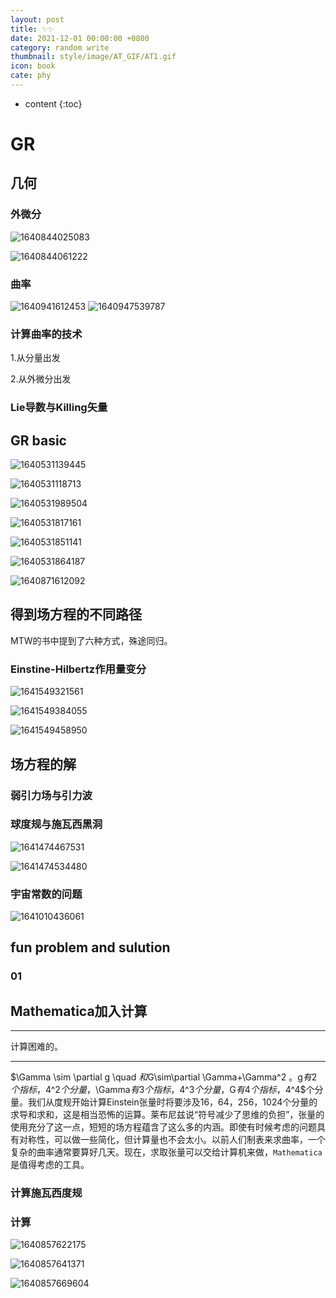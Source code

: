 ```yaml
---
layout: post
title: ✨✨
date: 2021-12-01 00:00:00 +0800
category: random write
thumbnail: style/image/AT_GIF/AT1.gif
icon: book
cate: phy
---
```

* content
{:toc}


# GR

## 几何

### 外微分

![1640844025083](style/image/ALL_MD_PIC/1640844025083.png)

![1640844061222](style/image/ALL_MD_PIC/1640844061222.png)

### 曲率

![1640941612453](style/image/ALL_MD_PIC/1640941612453.png)
![1640947539787](style/image/ALL_MD_PIC/1640947539787.png)

### 计算曲率的技术

1.从分量出发

2.从外微分出发

### Lie导数与Killing矢量

## GR basic

![1640531139445](style/image/ALL_MD_PIC/1640531139445.png)

![1640531118713](style/image/ALL_MD_PIC/1640531118713.png)

![1640531989504](style/image/ALL_MD_PIC/1640531989504.png)

![1640531817161](style/image/ALL_MD_PIC/1640531817161.png)

![1640531851141](style/image/ALL_MD_PIC/1640531851141.png)

![1640531864187](style/image/ALL_MD_PIC/1640531864187.png)

![1640871612092](style/image/ALL_MD_PIC/1640871612092.png)

## 得到场方程的不同路径

MTW的书中提到了六种方式，殊途同归。



### Einstine-Hilbertz作用量变分

![1641549321561](style/image/ALL_MD_PIC/1641549321561.png)

![1641549384055](style/image/ALL_MD_PIC/1641549384055.png)

![1641549458950](style/image/ALL_MD_PIC/1641549458950.png)




## 场方程的解

### 弱引力场与引力波



### 球度规与施瓦西黑洞

![1641474467531](style/image/ALL_MD_PIC/1641474467531.png)

![1641474534480](style/image/ALL_MD_PIC/1641474534480.png)

### 宇宙常数的问题

![1641010436061](style/image/ALL_MD_PIC/1641010436061.png)

## fun problem and sulution

### 01

## Mathematica加入计算

---

计算困难的。

---

$\Gamma \sim \partial g  \quad   $和$G\sim\partial \Gamma+\Gamma^2 $。$g$有2个指标，$4^2$个分量，$\Gamma$有3个指标，$4^3$个分量，$G$有4个指标，$4^4$个分量。我们从度规开始计算Einstein张量时将要涉及16，64，256，1024个分量的求导和求和，这是相当恐怖的运算。莱布尼兹说“符号减少了思维的负担”，张量的使用充分了这一点，短短的场方程蕴含了这么多的内涵。即使有时候考虑的问题具有对称性，可以做一些简化，但计算量也不会太小。以前人们制表来求曲率，一个复杂的曲率通常要算好几天。现在，求取张量可以交给计算机来做，`Mathematica`是值得考虑的工具。

### 计算施瓦西度规

### 计算

![1640857622175](style/image/ALL_MD_PIC/1640857622175.png)

![1640857641371](style/image/ALL_MD_PIC/1640857641371.png)

![1640857669604](style/image/ALL_MD_PIC/1640857669604.png)

<script>
$(".post-content p img").css("filter","invert(1)");
</script>
